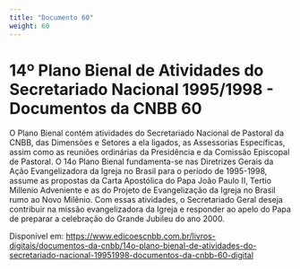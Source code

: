 ```yaml
---
title: "Documento 60"
weight: 60
---
```


# 14º Plano Bienal de Atividades do Secretariado Nacional 1995/1998 - Documentos da CNBB 60

O Plano Bienal contém atividades do Secretariado Nacional de Pastoral da CNBB, das Dimensões e Setores a ela ligados, as Assessorias Específicas, assim como as reuniões ordinárias da Presidência e da Comissão Episcopal de Pastoral. O 14o Plano Bienal fundamenta-se nas Diretrizes Gerais da Ação Evangelizadora da Igreja no Brasil para o período de 1995-1998, assume as propostas da Carta Apostólica do Papa João Paulo II, Tertio Millenio Adveniente e as do Projeto de Evangelização da Igreja no Brasil rumo ao Novo Milênio. Com essas atividades, o Secretariado Geral deseja contribuir na missão evangelizadora da Igreja e responder ao apelo do Papa de preparar a celebração do Grande Jubileu do ano 2000.

Disponível em: https://www.edicoescnbb.com.br/livros-digitais/documentos-da-cnbb/14o-plano-bienal-de-atividades-do-secretariado-nacional-19951998-documentos-da-cnbb-60-digital
